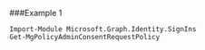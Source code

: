 ###Example 1
```
Import-Module Microsoft.Graph.Identity.SignIns
Get-MgPolicyAdminConsentRequestPolicy
```

